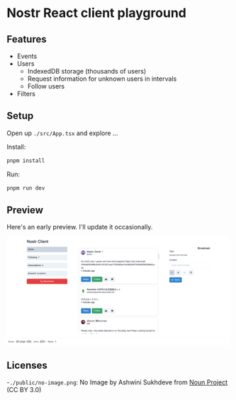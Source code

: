 # Nostr React client playground

## Features

- Events
- Users
  - IndexedDB storage (thousands of users)
  - Request information for unknown users in intervals
  - Follow users
- Filters

## Setup

Open up `./src/App.tsx` and explore ...

Install:

```bash
pnpm install
```

Run:

```bash
pnpm run dev
```

## Preview

Here's an early preview. I'll update it occasionally.

![Preview](./preview.png)

## Licenses

-`./public/no-image.png`: No Image by Ashwini Sukhdeve from <a href="https://thenounproject.com/browse/icons/term/no-image/" target="_blank" title="No Image Icons">Noun Project</a> (CC BY 3.0)
